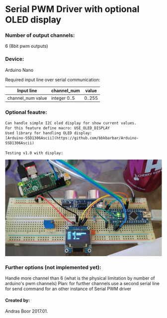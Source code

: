 # Serial PWM Driver with optional OLED display

### Number of output channels: 
6 (8bit pwm outputs)

### Device: 
Arduino Nano

Required input line over serial communication:

| Input line        | channel_num   | value  |
| ----------------- | ------------- | ------ |
| channel_num value | integer 0..5  | 0..255 |


### Optional feautre:
    Can handle simple I2C oled display for show current values.
    For this feature define macro: USE_OLED_DISPLAY
    Used library for handling OLED display:
    [Arduino-SSD1306Ascii](https://github.com/bbkbarbar/Arduino-SSD1306Ascii)

    Testing v1.0 with display: 
![Testing @ v1.0](https://github.com/bbkbarbar/Serial_PWM_Driver_with_OLED/blob/master/Documents/Testing_v1_0.png "Testing @ v1.0")


### Further options (not implemented yet):
Handle more channel than 6 (what is the physical limitation by number of arduino's pwm channels)
Plan: for further channels use a second serial line
for send command for an other instance of Serial PWM driver


#### Created by: 
Andras Boor
2017.01.
